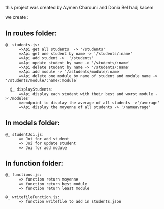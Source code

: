 this project was created by Aymen Charouni and Donia Bel hadj kacem 

we create :
 ## In routes folder:
    @_ students.js:
          =>Api get all students  -> '/students'
          =>Api get one student by name -> '/students/:name'
          =>Api add student ->  '/students'
          =>Api update student by name -> '/students/:name'
          =>Api delete student by name -> '/students/:name'
          =>Api add module -> '/astudents/module/:name'
          =>Api delete one module by name of student and module name -> '/students/module/:name/:module'
        
      @_ displayStudents:
          =>Api display each student with their best and worst module ->'/modules'
          =>endpoint to display the average of all students ->'/average'
          =>Api display the moyenne of all students -> '/nameavrage'
 
  ## In models folder:
    @_ studentJoi.js:
          => Joi for add student
          => Joi for update student
          => Joi for add module

 ## In function folder:
    @_ functions.js:
          => function return moyenne
          => function return best module 
          => function return least module
         
    @_ writefileFunction.js:
          => function writefile to add in students.json

         